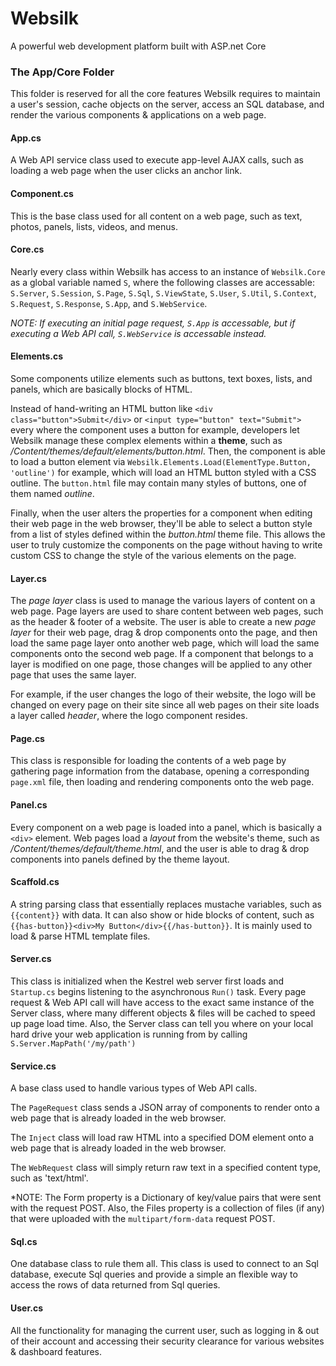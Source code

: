 ﻿# Websilk
A powerful web development platform built with ASP.net Core

### The App/Core Folder
This folder is reserved for all the core features Websilk requires to maintain a user's session, cache objects on the server, access an SQL database, and render the various components & applications on a web page.

#### App.cs
A Web API service class used to execute app-level AJAX calls, such as loading a web page when the user clicks an anchor link.

#### Component.cs
This is the base class used for all content on a web page, such as text, photos, panels, lists, videos, and menus.

#### Core.cs
Nearly every class within Websilk has access to an instance of `Websilk.Core` as a global variable named `S`, where the following classes are accessable: `S.Server`, `S.Session`, `S.Page`, `S.Sql`, `S.ViewState`, `S.User`, `S.Util`, `S.Context`, `S.Request`, `S.Response`, `S.App`, and `S.WebService`. 

*NOTE: If executing an initial page request, `S.App` is accessable, but if executing a Web API call, `S.WebService` is accessable instead.*

#### Elements.cs
Some components utilize elements such as buttons, text boxes, lists, and panels, which are basically blocks of HTML. 

Instead of hand-writing an HTML button like `<div class="button">Submit</div>` or `<input type="button" text="Submit">` every where the component uses a button for example, developers let Websilk manage these complex elements within a **theme**, such as */Content/themes/default/elements/button.html*. Then, the component is able to load a button element via `Websilk.Elements.Load(ElementType.Button, 'outline')` for example, which will load an HTML button styled with a CSS outline. The `button.html` file may contain many styles of buttons, one of them named *outline*. 

Finally, when the user alters the properties for a component when editing their web page in the web browser, they'll be able to select a button style from a list of styles defined within the *button.html* theme file. This allows the user to truly customize the components on the page without having to write custom CSS to change the style of the various elements on the page. 

#### Layer.cs
The *page layer* class is used to manage the various layers of content on a web page. Page layers are used to share content between web pages, such as the header & footer of a website. The user is able to create a new *page layer* for their web page, drag & drop components onto the page, and then load the same page layer onto another web page, which will load the same components onto the second web page. If a component that belongs to a layer is modified on one page, those changes will be applied to any other page that uses the same layer. 

For example, if the user changes the logo of their website, the logo will be changed on every page on their site since all web pages on their site loads a layer called *header*, where the logo component resides.

#### Page.cs
This class is responsible for loading the contents of a web page by gathering page information from the database, opening a corresponding `page.xml` file, then loading and rendering components onto the web page.

#### Panel.cs 
Every component on a web page is loaded into a panel, which is basically a `<div>` element. Web pages load a *layout* from the website's theme, such as */Content/themes/default/theme.html*, and the user is able to drag & drop components into panels defined by the theme layout.

#### Scaffold.cs
A string parsing class that essentially replaces mustache variables, such as `{{content}}` with data. It can also show or hide blocks of content, such as `{{has-button}}<div>My Button</div>{{/has-button}}`. It is mainly used to load & parse HTML template files. 

#### Server.cs
This class is initialized when the Kestrel web server first loads and `Startup.cs` begins listening to the asynchronous `Run()` task. Every page request & Web API call will have access to the exact same instance of the Server class, where many different objects & files will be cached to speed up page load time. Also, the Server class can tell you where on your local hard drive your web application is running from by calling `S.Server.MapPath('/my/path')`

#### Service.cs
A base class used to handle various types of Web API calls. 

The `PageRequest` class sends a JSON array of components to render onto a web page that is already loaded in the web browser. 

The `Inject` class will load raw HTML into a specified DOM element onto a web page that is already loaded in the web browser.

The `WebRequest` class will simply return raw text in a specified content type, such as 'text/html'.

*NOTE: The Form property is a Dictionary of key/value pairs that were sent with the request POST. Also, the Files property is a collection of files (if any) that were uploaded with the `multipart/form-data` request POST.

#### Sql.cs
One database class to rule them all. This class is used to connect to an Sql database, execute Sql queries and provide a simple an flexible way to access the rows of data returned from Sql queries.

#### User.cs
All the functionality for managing the current user, such as logging in & out of their account and accessing their security clearance for various websites & dashboard features.